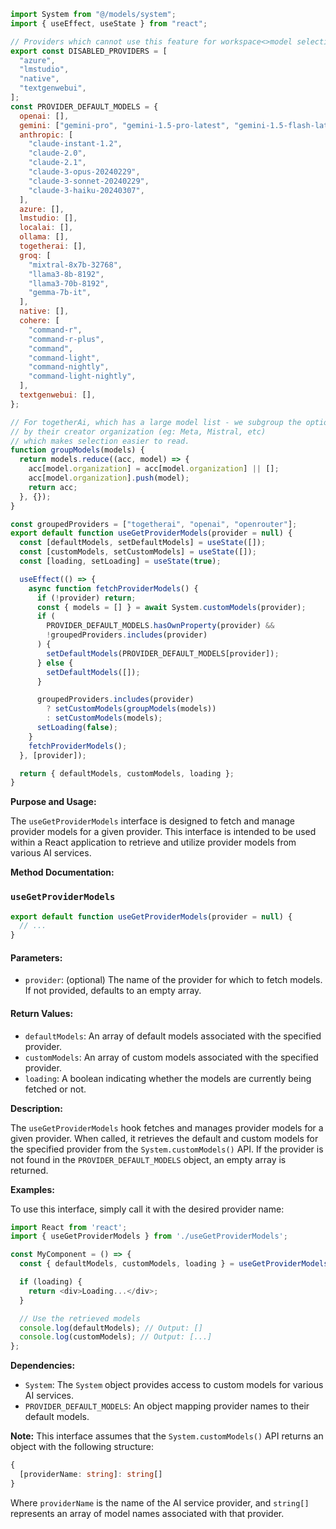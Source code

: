 ```javascript
import System from "@/models/system";
import { useEffect, useState } from "react";

// Providers which cannot use this feature for workspace<>model selection
export const DISABLED_PROVIDERS = [
  "azure",
  "lmstudio",
  "native",
  "textgenwebui",
];
const PROVIDER_DEFAULT_MODELS = {
  openai: [],
  gemini: ["gemini-pro", "gemini-1.5-pro-latest", "gemini-1.5-flash-latest"],
  anthropic: [
    "claude-instant-1.2",
    "claude-2.0",
    "claude-2.1",
    "claude-3-opus-20240229",
    "claude-3-sonnet-20240229",
    "claude-3-haiku-20240307",
  ],
  azure: [],
  lmstudio: [],
  localai: [],
  ollama: [],
  togetherai: [],
  groq: [
    "mixtral-8x7b-32768",
    "llama3-8b-8192",
    "llama3-70b-8192",
    "gemma-7b-it",
  ],
  native: [],
  cohere: [
    "command-r",
    "command-r-plus",
    "command",
    "command-light",
    "command-nightly",
    "command-light-nightly",
  ],
  textgenwebui: [],
};

// For togetherAi, which has a large model list - we subgroup the options
// by their creator organization (eg: Meta, Mistral, etc)
// which makes selection easier to read.
function groupModels(models) {
  return models.reduce((acc, model) => {
    acc[model.organization] = acc[model.organization] || [];
    acc[model.organization].push(model);
    return acc;
  }, {});
}

const groupedProviders = ["togetherai", "openai", "openrouter"];
export default function useGetProviderModels(provider = null) {
  const [defaultModels, setDefaultModels] = useState([]);
  const [customModels, setCustomModels] = useState([]);
  const [loading, setLoading] = useState(true);

  useEffect(() => {
    async function fetchProviderModels() {
      if (!provider) return;
      const { models = [] } = await System.customModels(provider);
      if (
        PROVIDER_DEFAULT_MODELS.hasOwnProperty(provider) &&
        !groupedProviders.includes(provider)
      ) {
        setDefaultModels(PROVIDER_DEFAULT_MODELS[provider]);
      } else {
        setDefaultModels([]);
      }

      groupedProviders.includes(provider)
        ? setCustomModels(groupModels(models))
        : setCustomModels(models);
      setLoading(false);
    }
    fetchProviderModels();
  }, [provider]);

  return { defaultModels, customModels, loading };
}

```
**Purpose and Usage:**

The `useGetProviderModels` interface is designed to fetch and manage provider models for a given provider. This interface is intended to be used within a React application to retrieve and utilize provider models from various AI services.

**Method Documentation:**

### `useGetProviderModels`

```typescript
export default function useGetProviderModels(provider = null) {
  // ...
}
```

#### Parameters:

* `provider`: (optional) The name of the provider for which to fetch models. If not provided, defaults to an empty array.

#### Return Values:

* `defaultModels`: An array of default models associated with the specified provider.
* `customModels`: An array of custom models associated with the specified provider.
* `loading`: A boolean indicating whether the models are currently being fetched or not.

**Description:**

The `useGetProviderModels` hook fetches and manages provider models for a given provider. When called, it retrieves the default and custom models for the specified provider from the `System.customModels()` API. If the provider is not found in the `PROVIDER_DEFAULT_MODELS` object, an empty array is returned.

**Examples:**

To use this interface, simply call it with the desired provider name:
```javascript
import React from 'react';
import { useGetProviderModels } from './useGetProviderModels';

const MyComponent = () => {
  const { defaultModels, customModels, loading } = useGetProviderModels('openai');

  if (loading) {
    return <div>Loading...</div>;
  }

  // Use the retrieved models
  console.log(defaultModels); // Output: []
  console.log(customModels); // Output: [...]
};
```
**Dependencies:**

* `System`: The `System` object provides access to custom models for various AI services.
* `PROVIDER_DEFAULT_MODELS`: An object mapping provider names to their default models.

**Note:** This interface assumes that the `System.customModels()` API returns an object with the following structure:
```typescript
{
  [providerName: string]: string[]
}
```
Where `providerName` is the name of the AI service provider, and `string[]` represents an array of model names associated with that provider.